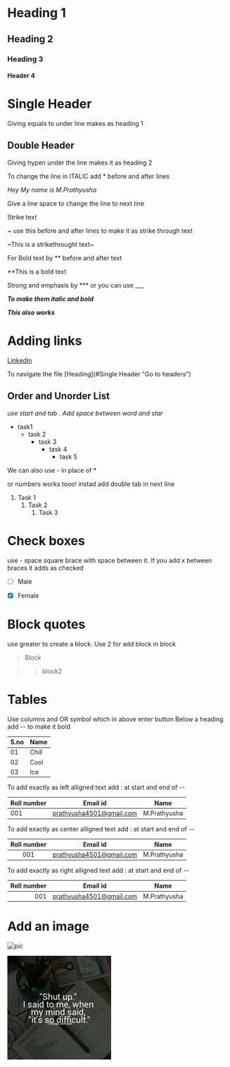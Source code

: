 # Heading 1
## Heading 2
### Heading 3
#### Header 4

Single Header
=============
Giving equals to under line makes as heading 1

Double Header
--------------
Giving hypen under the line makes it as heading 2

To change the line in ITALIC add * before and after lines

*Hey My name is M.Prathyusha*

Give a line space to change the line to next line

Strike text

~ use this before and after lines to make it as strike through text

~This is a strikethrought text~

For Bold text by ** before and after text

**This is a bold text

Strong and emphasis by *** or you can use ___

***To make them italic and bold***

___This also works___


Adding links  []()
============

[LinkedIn](https://www.linkedin.com/in/prathyusha-mogulluru-4501/)

To navigate the file 
[Heading](#Single Header "Go to headers")

Order and Unorder List
----------------------

*use start and tab . Add space between word and star*
* task1  
  * task 2
    * task 3
      * task 4
        * task 5


We can also use - in place of *

or numbers works tooo! instad add double tab in next line

1. Task 1
    1. Task 2
        1. Task 3
        
        
        
Check boxes
============

use - space square brace with space between it. If you add x between braces it adds as checked

- [ ] Male

- [X] Female

Block quotes
==============

use greater to create a block. Use 2 for add block in block

> Block

>> block2

Tables
=======

Use columns and OR symbol which in above enter button
Below a heading add -- to make it bold


S.no | Name 
-----|------
01   | Chill
02   | Cool
03   | Ice

To add exactly as left alligned text add : at start and end of --

Roll number | Email id | Name
:-----------|----------|------
001 | prathyusha4501@gmail.com| M.Prathyusha


To add exactly as center alligned text add : at start and end of --

Roll number | Email id | Name
:----------:|----------|------
001 | prathyusha4501@gmail.com| M.Prathyusha

To add exactly as right alligned text add : at start and end of --

Roll number | Email id | Name
-----------:|----------|------
001 | prathyusha4501@gmail.com| M.Prathyusha


Add an image
=============

![pic](https://th.bing.com/th/id/OIP.xnsDlENhmYpkJl-nFXYzMQHaEK?w=304&h=180&c=7&o=5&dpr=1.03&pid=1.7)





![mypic](9b128efbb07e5b85c735fc495513ac74.jpg)
